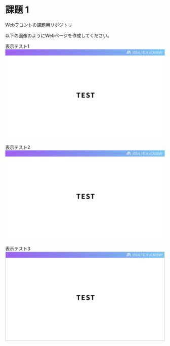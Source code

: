 # 課題 1
Webフロントの課題用リポジトリ

以下の画像のようにWebページを作成してください。

表示テスト1
![Test image 1](./%E8%AA%B2%E9%A1%8C%E9%9B%86_Web%E5%85%A5%E9%96%801.png)

表示テスト2
![Test image 2](./課題集_Web入門1.png)

表示テスト3
![Test image 3](./課題集_Web入門2.png)
